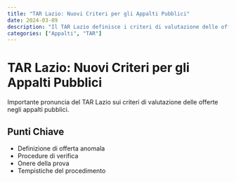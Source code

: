 ```yaml
---
title: "TAR Lazio: Nuovi Criteri per gli Appalti Pubblici"
date: 2024-03-09
description: "Il TAR Lazio definisce i criteri di valutazione delle offerte anomale negli appalti pubblici dopo il nuovo Codice dei Contratti."
categories: ["Appalti", "TAR"]
---
```


# TAR Lazio: Nuovi Criteri per gli Appalti Pubblici

Importante pronuncia del TAR Lazio sui criteri di valutazione delle offerte negli appalti pubblici.

## Punti Chiave

- Definizione di offerta anomala
- Procedure di verifica
- Onere della prova
- Tempistiche del procedimento 